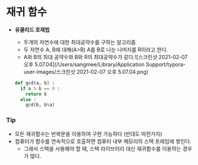 # 재귀 함수

- **유클리드 호재법**

  - 두개의 자연수에 대한 최대공약수를 구하는 알고리즘
  - 두 자연수 A, B에 대해(A>B) A를 B로 나눈 나머지를 R이라고 한다.
  - A와 B의 최대 공약수와 B와 R의 최대공약수가 같다.![스크린샷 2021-02-07 오후 5.07.04](/Users/sangmee/Library/Application Support/typora-user-images/스크린샷 2021-02-07 오후 5.07.04.png)
  
  ~~~python
  def gcd(a, b) :
    if a % b == 0 :
      return b
    else :
      gcd(b, b%a)
  ~~~





### Tip

- 모든 재귀함수는 반복문을 이용하여 구현 가능하다 (반대도 마찬가지)
- 컴퓨터가 함수를 연속적으로 호출하면 컴퓨터 내부 메모리의 스택 프레임에 쌓인다.
  - 그래서 스택을 사용해야 할 때, 스택 라이브러리 대신 재귀함수를 이용하는 경우가 많다.